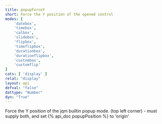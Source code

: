 ```yaml
---
title: popupForceY
short: Force the Y position of the opened control
modes: [
	'datebox',
	'timebox',
	'calbox',
	'slidebox',
	'flipbox',
	'timeflipbox',
	'durationbox',
	'durationflipbox',
	'custombox',
	'customflip'
]
cats: [ 'display' ]
relat: "display"
layout: api
defval: "false"
dattype: "Number"
dyn: "True"
---
```


Force the Y position of the jqm builtin popup mode. (top left corner) - must supply both, and set {% api_doc popupPosition %} to 'origin'
